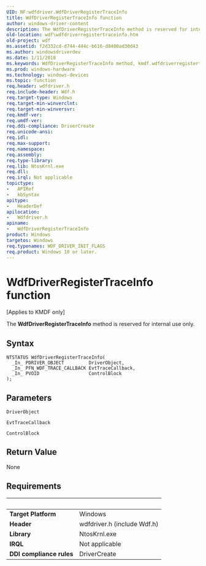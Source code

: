 ```yaml
---
UID: NF:wdfdriver.WdfDriverRegisterTraceInfo
title: WdfDriverRegisterTraceInfo function
author: windows-driver-content
description: The WdfDriverRegisterTraceInfo method is reserved for internal use only.
old-location: wdf\wdfdriverregistertraceinfo.htm
old-project: wdf
ms.assetid: f2d332cd-d744-444c-b616-d8400ad30d43
ms.author: windowsdriverdev
ms.date: 1/11/2018
ms.keywords: WdfDriverRegisterTraceInfo method, kmdf.wdfdriverregistertraceinfo, WdfDriverRegisterTraceInfo, wdf.wdfdriverregistertraceinfo, DFDriverObjectRef_1cbf9cbb-1a7f-4227-9c80-5d9c9cf0bb12.xml, PFN_WDFDRIVERREGISTERTRACEINFO, wdfdriver/WdfDriverRegisterTraceInfo
ms.prod: windows-hardware
ms.technology: windows-devices
ms.topic: function
req.header: wdfdriver.h
req.include-header: Wdf.h
req.target-type: Windows
req.target-min-winverclnt: 
req.target-min-winversvr: 
req.kmdf-ver: 
req.umdf-ver: 
req.ddi-compliance: DriverCreate
req.unicode-ansi: 
req.idl: 
req.max-support: 
req.namespace: 
req.assembly: 
req.type-library: 
req.lib: NtosKrnl.exe
req.dll: 
req.irql: Not applicable
topictype:
-	APIRef
-	kbSyntax
apitype:
-	HeaderDef
apilocation:
-	Wdfdriver.h
apiname:
-	WdfDriverRegisterTraceInfo
product: Windows
targetos: Windows
req.typenames: WDF_DRIVER_INIT_FLAGS
req.product: Windows 10 or later.
---
```



# WdfDriverRegisterTraceInfo function
<p class="CCE_Message">[Applies to KMDF only]

The <b>WdfDriverRegisterTraceInfo</b> method is reserved for internal use only.

## Syntax

````
NTSTATUS WdfDriverRegisterTraceInfo(
  _In_ PDRIVER_OBJECT         DriverObject,
  _In_ PFN_WDF_TRACE_CALLBACK EvtTraceCallback,
  _In_ PVOID                  ControlBlock
);
````

## Parameters

`DriverObject`



`EvtTraceCallback`



`ControlBlock`




## Return Value

None


## Requirements
| &nbsp; | &nbsp; |
| ---- |:---- |
| **Target Platform** | Windows |
| **Header** | wdfdriver.h (include Wdf.h) |
| **Library** | NtosKrnl.exe |
| **IRQL** | Not applicable |
| **DDI compliance rules** | DriverCreate |